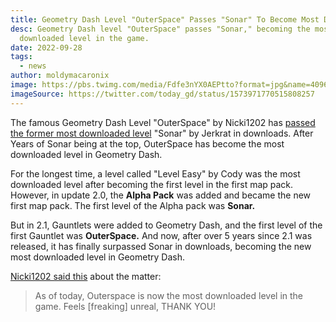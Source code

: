 ```yaml
---
title: Geometry Dash Level "OuterSpace" Passes "Sonar" To Become Most Downloaded Level
desc: Geometry Dash level "OuterSpace" passes "Sonar," becoming the most
  downloaded level in the game.
date: 2022-09-28
tags:
  - news
author: moldymacaronix
image: https://pbs.twimg.com/media/Fdfe3nYX0AEPtto?format=jpg&name=4096x4096
imageSource: https://twitter.com/today_gd/status/1573971770515808257
---
```

The famous Geometry Dash Level "OuterSpace" by Nicki1202 has [passed the former most downloaded level](https://twitter.com/today_gd/status/1573971770515808257) "Sonar" by Jerkrat in downloads. After Years of Sonar being at the top, OuterSpace has become the most downloaded level in Geometry Dash.

For the longest time, a level called "Level Easy" by Cody was the most downloaded level after becoming the first level in the first map pack. However, in update 2.0, the **Alpha Pack** was added and became the new first map pack. The first level of the Alpha pack was **Sonar.**

But in 2.1, Gauntlets were added to Geometry Dash, and the first level of the first Gauntlet was **OuterSpace.** And now, after over 5 years since 2.1 was released, it has finally surpassed Sonar in downloads, becoming the new most downloaded level in Geometry Dash.

[Nicki1202 said this](https://twitter.com/Nicki1202GD/status/1573971033136287744) about the matter:

> As of today, Outerspace is now the most downloaded level in the game. Feels \[freaking] unreal, THANK YOU!